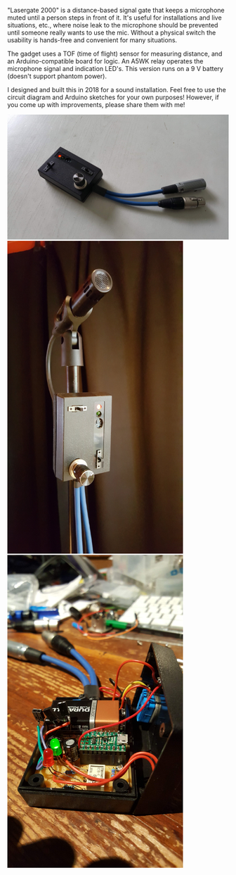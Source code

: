 "Lasergate 2000" is a distance-based signal gate that keeps a microphone muted until a person steps in front of it. It's useful for installations and live situations, etc., where noise leak to the microphone should be prevented until someone really wants to use the mic. Without a physical switch the usability is hands-free and convenient for many situations.

The gadget uses a TOF (time of flight) sensor for measuring distance, and an Arduino-compatible board for logic. An A5WK relay operates the microphone signal and indication LED's. This version runs on a 9 V battery (doesn't support phantom power).

I designed and built this in 2018 for a sound installation. Feel free to use the circuit diagram and Arduino sketches for your own purposes! However, if you come up with improvements, please share them with me!

<img src="20180815_175225.jpg" alt="Lasergate2000" width="600"/>
<img src="20180815_181324.jpg" alt="Lasergate2000" width="400"/>
<img src="20180815_171532.jpg" alt="Lasergate2000" width="400"/>

